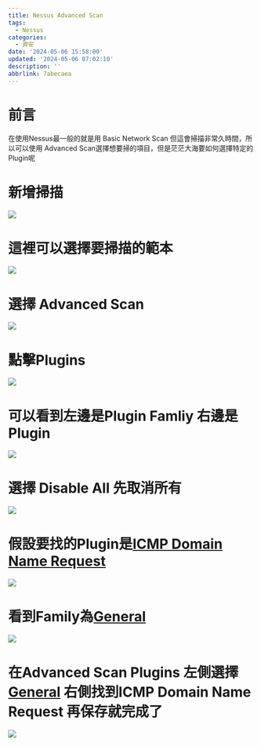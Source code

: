 ```yaml
---
title: Nessus Advanced Scan
tags:
  - Nessus
categories:
  - 資安
date: '2024-05-06 15:58:00'
updated: '2024-05-06 07:02:10'
description: ''
abbrlink: 7abecaea
---
```

# 前言
在使用Nessus最一般的就是用 Basic Network Scan 但這會掃描非常久時間，所以可以使用
Advanced Scan選擇想要掃的項目，但是茫茫大海要如何選擇特定的Plugin呢
# 新增掃描
![](/images/20240506131854.png)
# 這裡可以選擇要掃描的範本
![](/images/20240506131950.png)
# 選擇 Advanced Scan
 <!-- more -->
 ![](/images/20240506145217.png)
# 點擊Plugins
![](/images/20240506145310.png)
# 可以看到左邊是Plugin Famliy 右邊是Plugin
![](/images/20240506145241.png)
# 選擇 Disable All 先取消所有
![](/images/20240506145519.png)
# 假設要找的Plugin是[ICMP Domain Name Request](https://www.tenable.com/plugins/nessus/20887)
![](/images/20240506145655.png)
# 看到Family為<u>General</u>
![](/images/20240506145749.png)
# 在Advanced Scan Plugins 左側選擇 <u>General</u> 右側找到ICMP Domain Name Request 再保存就完成了
![](/images/20240506145832.png)